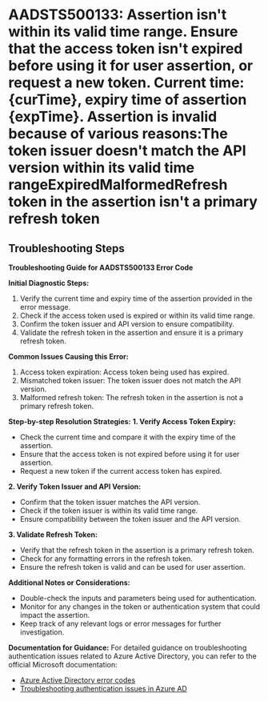 # AADSTS500133: Assertion isn't within its valid time range. Ensure that the access token isn't expired before using it for user assertion, or request a new token. Current time: {curTime}, expiry time of assertion {expTime}. Assertion is invalid because of various reasons:The token issuer doesn't match the API version within its valid time rangeExpiredMalformedRefresh token in the assertion isn't a primary refresh token


## Troubleshooting Steps
**Troubleshooting Guide for AADSTS500133 Error Code**

**Initial Diagnostic Steps:**
1. Verify the current time and expiry time of the assertion provided in the error message.
2. Check if the access token used is expired or within its valid time range.
3. Confirm the token issuer and API version to ensure compatibility.
4. Validate the refresh token in the assertion and ensure it is a primary refresh token.

**Common Issues Causing this Error:**
1. Access token expiration: Access token being used has expired.
2. Mismatched token issuer: The token issuer does not match the API version.
3. Malformed refresh token: The refresh token in the assertion is not a primary refresh token.

**Step-by-step Resolution Strategies:**
**1. Verify Access Token Expiry:**
- Check the current time and compare it with the expiry time of the assertion.
- Ensure that the access token is not expired before using it for user assertion.
- Request a new token if the current access token has expired.

**2. Verify Token Issuer and API Version:**
- Confirm that the token issuer matches the API version.
- Check if the token issuer is within its valid time range.
- Ensure compatibility between the token issuer and the API version.

**3. Validate Refresh Token:**
- Verify that the refresh token in the assertion is a primary refresh token.
- Check for any formatting errors in the refresh token.
- Ensure the refresh token is valid and can be used for user assertion.

**Additional Notes or Considerations:**
- Double-check the inputs and parameters being used for authentication.
- Monitor for any changes in the token or authentication system that could impact the assertion.
- Keep track of any relevant logs or error messages for further investigation.

**Documentation for Guidance:**
For detailed guidance on troubleshooting authentication issues related to Azure Active Directory, you can refer to the official Microsoft documentation:
- [Azure Active Directory error codes](https://docs.microsoft.com/en-us/azure/active-directory/develop/reference-aadsts-error-codes)
- [Troubleshooting authentication issues in Azure AD](https://docs.microsoft.com/en-us/azure/active-directory/develop/troubleshoot-common-issues)